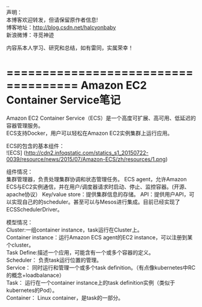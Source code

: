 ..  
声明：   
本博客欢迎转发，但请保留原作者信息!   
博客地址：http://blog.csdn.net/halcyonbaby   
新浪微博：寻觅神迹

内容系本人学习、研究和总结，如有雷同，实属荣幸！   

====================================
Amazon EC2 Container Service笔记
====================================
Amazon EC2 Container Service（ECS）是一个高度可扩展、高可用、低延迟的容器管理服务。  
ECS支持Docker，用户可以轻松在Amazon EC2实例集群上运行应用。  

ECS的包含的基本组件：    
![ECS] (http://cdn2.infoqstatic.com/statics_s1_20150722-0039/resource/news/2015/07/Amazon-ECS/zh/resources/1.png)

组件情况：  
集群管理器，负责处理集群协调和状态管理任务。
ECS agent，允许Amazon ECS与EC2实例通信，并在用户/调度器请求时启动、停止、监控容器。(开源、apache协议）
Key/value store：提供集群信息的存储。
API：提供用户API，可以实现自己的的scheduler。甚至可以与Mesos进行集成。目前已经实现了
ECSSchedulerDriver。

模型情况：  
Cluster:一组container instance，task运行在Cluster上。   
Container instance：运行Amazon ECS agent的EC2 instance，可以注册到某个cluster。  
Task Define:描述一个应用，可能含有一个或多个容器的定义。    
Scheduler： 负责task运行位置的管理。  
Service： 同时运行和管理一个或多个task definition。（有点像kubernetes中RC的概念+loadbalanace）    
Task： 运行在一个container instance上的task definition实例（类似于kubernetes的Pod）。  
Container： Linux container，是task的一部分。 




